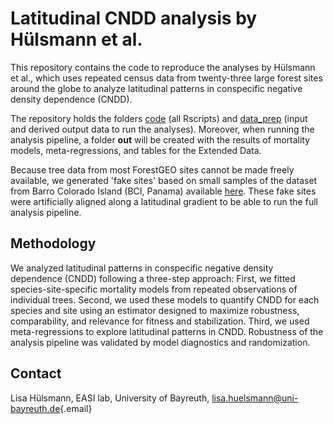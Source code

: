 # Latitudinal CNDD analysis by Hülsmann et al.

This repository contains the code to reproduce the analyses by Hülsmann et al., which uses repeated census data from twenty-three large forest sites around the globe to analyze latitudinal patterns in conspecific negative density dependence (CNDD).

The repository holds the folders [code](/code) (all Rscripts) and [data_prep](/data_prep) (input and derived output data to run the analyses). Moreover, when running the analysis pipeline, a folder **out** will be created with the results of mortality models, meta-regressions, and tables for the Extended Data.

Because tree data from most ForestGEO sites cannot be made freely available, we generated 'fake sites' based on small samples of the dataset from Barro Colorado Island (BCI, Panama) available [here](https://datadryad.org/stash/dataset/doi:10.15146/5xcp-0d46). These fake sites were artificially aligned along a latitudinal gradient to be able to run the full analysis pipeline.

## Methodology

We analyzed latitudinal patterns in conspecific negative density dependence (CNDD) following a three-step approach: First, we fitted species-site-specific mortality models from repeated observations of individual trees. Second, we used these models to quantify CNDD for each species and site using an estimator designed to maximize robustness, comparability, and relevance for fitness and stabilization. Third, we used meta-regressions to explore latitudinal patterns in CNDD. Robustness of the analysis pipeline was validated by model diagnostics and randomization.

## Contact

Lisa Hülsmann, EASI lab, University of Bayreuth, [lisa.huelsmann\@uni-bayreuth.de](mailto:lisa.huelsmann@uni-bayreuth.de){.email}
